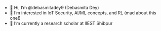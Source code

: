 - 👋 Hi, I’m @debasmitadey9 (Debasmita Dey)
- 👀 I’m interested in IoT Security, AI/ML concepts, and RL (mad about this one!)
- 🌱 I’m currently a research scholar at IIEST Shibpur

<!---
debasmitadey9/debasmitadey9 is a ✨ special ✨ repository because its `README.md` (this file) appears on your GitHub profile.
You can click the Preview link to take a look at your changes.
--->
